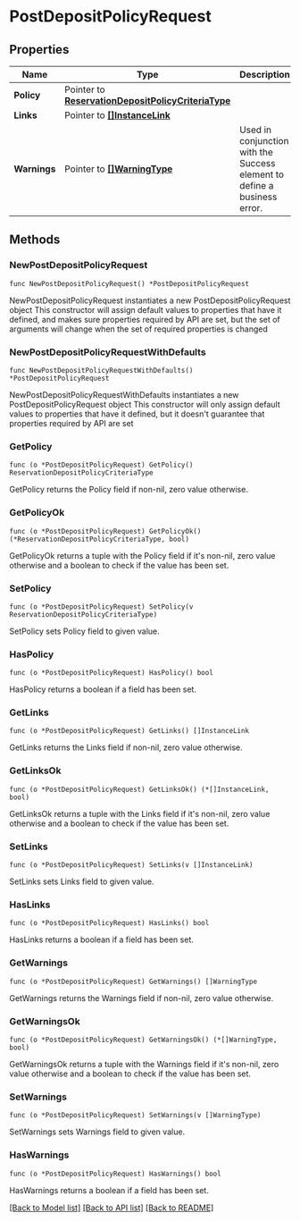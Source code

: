 # PostDepositPolicyRequest

## Properties

Name | Type | Description | Notes
------------ | ------------- | ------------- | -------------
**Policy** | Pointer to [**ReservationDepositPolicyCriteriaType**](ReservationDepositPolicyCriteriaType.md) |  | [optional] 
**Links** | Pointer to [**[]InstanceLink**](InstanceLink.md) |  | [optional] 
**Warnings** | Pointer to [**[]WarningType**](WarningType.md) | Used in conjunction with the Success element to define a business error. | [optional] 

## Methods

### NewPostDepositPolicyRequest

`func NewPostDepositPolicyRequest() *PostDepositPolicyRequest`

NewPostDepositPolicyRequest instantiates a new PostDepositPolicyRequest object
This constructor will assign default values to properties that have it defined,
and makes sure properties required by API are set, but the set of arguments
will change when the set of required properties is changed

### NewPostDepositPolicyRequestWithDefaults

`func NewPostDepositPolicyRequestWithDefaults() *PostDepositPolicyRequest`

NewPostDepositPolicyRequestWithDefaults instantiates a new PostDepositPolicyRequest object
This constructor will only assign default values to properties that have it defined,
but it doesn't guarantee that properties required by API are set

### GetPolicy

`func (o *PostDepositPolicyRequest) GetPolicy() ReservationDepositPolicyCriteriaType`

GetPolicy returns the Policy field if non-nil, zero value otherwise.

### GetPolicyOk

`func (o *PostDepositPolicyRequest) GetPolicyOk() (*ReservationDepositPolicyCriteriaType, bool)`

GetPolicyOk returns a tuple with the Policy field if it's non-nil, zero value otherwise
and a boolean to check if the value has been set.

### SetPolicy

`func (o *PostDepositPolicyRequest) SetPolicy(v ReservationDepositPolicyCriteriaType)`

SetPolicy sets Policy field to given value.

### HasPolicy

`func (o *PostDepositPolicyRequest) HasPolicy() bool`

HasPolicy returns a boolean if a field has been set.

### GetLinks

`func (o *PostDepositPolicyRequest) GetLinks() []InstanceLink`

GetLinks returns the Links field if non-nil, zero value otherwise.

### GetLinksOk

`func (o *PostDepositPolicyRequest) GetLinksOk() (*[]InstanceLink, bool)`

GetLinksOk returns a tuple with the Links field if it's non-nil, zero value otherwise
and a boolean to check if the value has been set.

### SetLinks

`func (o *PostDepositPolicyRequest) SetLinks(v []InstanceLink)`

SetLinks sets Links field to given value.

### HasLinks

`func (o *PostDepositPolicyRequest) HasLinks() bool`

HasLinks returns a boolean if a field has been set.

### GetWarnings

`func (o *PostDepositPolicyRequest) GetWarnings() []WarningType`

GetWarnings returns the Warnings field if non-nil, zero value otherwise.

### GetWarningsOk

`func (o *PostDepositPolicyRequest) GetWarningsOk() (*[]WarningType, bool)`

GetWarningsOk returns a tuple with the Warnings field if it's non-nil, zero value otherwise
and a boolean to check if the value has been set.

### SetWarnings

`func (o *PostDepositPolicyRequest) SetWarnings(v []WarningType)`

SetWarnings sets Warnings field to given value.

### HasWarnings

`func (o *PostDepositPolicyRequest) HasWarnings() bool`

HasWarnings returns a boolean if a field has been set.


[[Back to Model list]](../README.md#documentation-for-models) [[Back to API list]](../README.md#documentation-for-api-endpoints) [[Back to README]](../README.md)


